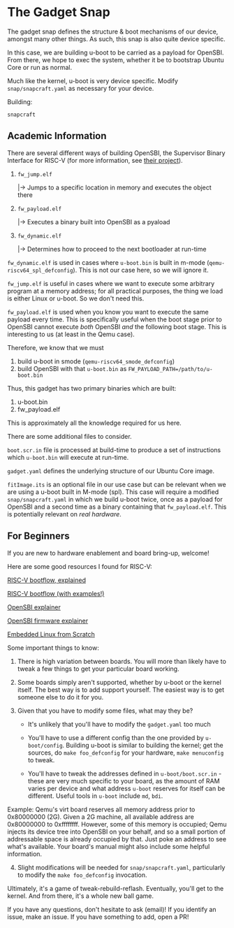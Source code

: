# The Gadget Snap

The gadget snap defines the structure & boot mechanisms of our device, amongst
many other things. As such, this snap is also quite device specific.

In this case, we are building u-boot to be carried as a payload for OpenSBI.
From there, we hope to exec the system, whether it be to bootstrap Ubuntu Core
or run as normal.

Much like the kernel, u-boot is very device specific. Modify
`snap/snapcraft.yaml` as necessary for your device.

Building:

`snapcraft`


## Academic Information

There are several different ways of building OpenSBI, the Supervisor Binary
Interface for RISC-V (for more information, see [their project](https://github.com/riscv-software-src/opensbi)).

1) `fw_jump.elf`

    |-> Jumps to a specific location in memory and executes the object there

2) `fw_payload.elf`

    |-> Executes a binary built into OpenSBI as a pyaload

3) `fw_dynamic.elf`

    |-> Determines how to proceed to the next bootloader at run-time

`fw_dynamic.elf` is used in cases where `u-boot.bin` is built in m-mode
(`qemu-riscv64_spl_defconfig`). This is not our case here, so we will ignore it.

`fw_jump.elf` is useful in cases where we want to execute some arbitrary program
at a memory address; for all practical purposes, the thing we load is either
Linux or u-boot. So we don't need this.

`fw_payload.elf` is used when you know you want to execute the same payload
every time. This is specifically useful when the boot stage prior to OpenSBI
cannot execute *both* OpenSBI *and* the following boot stage. This is
interesting to us (at least in the Qemu case).


Therefore, we know that we must
1) build u-boot in smode (`qemu-riscv64_smode_defconfig`)
2) build OpenSBI with that `u-boot.bin` as `FW_PAYLOAD_PATH=/path/to/u-boot.bin`

Thus, this gadget has two primary binaries which are built:
1) u-boot.bin
2) fw_payload.elf

This is approximately all the knowledge required for us here.

There are some additional files to consider.

`boot.scr.in` file is processed at build-time to produce a set of
instructions which `u-boot.bin` will execute at run-time.

`gadget.yaml` defines the underlying structure of our Ubuntu Core image.

`fitImage.its` is an optional file in our use case but can be relevant when we
are using a u-boot built in M-mode (spl). This case will require a modified
`snap/snapcraft.yaml` in which we build u-boot twice, once as a payload for
OpenSBI and a second time as a binary containing that `fw_payload.elf`. This is
potentially relevant on *real hardware*.


## For Beginners

If you are new to hardware enablement and board bring-up, welcome!

Here are some good resources I found for RISC-V:

[RISC-V bootflow, explained](https://crvf2019.github.io/pdf/43.pdf)

[RISC-V bootflow (with examples!)](https://riscv.org/wp-content/uploads/2019/12/Summit_bootflow.pdf)

[OpenSBI explainer](https://github.com/riscv-software-src/opensbi)

[OpenSBI firmware explainer](https://github.com/riscv-software-src/opensbi/tree/master/docs/firmware)

[Embedded Linux from Scratch](https://youtube.com/watch?v=cIkTh3Xp3dA)

Some important things to know:

1) There is high variation between boards. You will more than likely have to
    tweak a few things to get your particular board working.

2) Some boards simply aren't supported, whether by u-boot or the kernel
    itself. The best way is to add support yourself. The easiest way is to
    get someone else to do it for you.

3) Given that you have to modify some files, what may they be? 
    * It's unlikely that you'll have to modify the `gadget.yaml` too much
    
    * You'll have to use a different config than the one provided by
      `u-boot/config`. Building u-boot is similar to building the kernel;
      get the sources, do `make foo_defconfig` for your hardware, 
      `make menuconfig` to tweak.
    
    * You'll have to tweak the addresses defined in `u-boot/boot.scr.in` -
      these are very much specific to your board, as the amount of RAM
      varies per device and what address `u-boot` reserves for itself can be
      different. Useful tools in `u-boot` include `md`, `bdi`.

Example: Qemu's virt board reserves all memory address prior to 0x80000000 (2G).
Given a 2G machine, all available address are 0x80000000 to 0xffffffff. However,
some of this memory is occupied; Qemu injects its device tree into OpenSBI on
your behalf, and so a small portion of addressable space is already occupied by
that. Just poke an address to see what's available. Your board's manual might
also include some helpful information.

4) Slight modifications will be needed for `snap/snapcraft.yaml`,
    particularly to modify the `make foo_defconfig` invocation.

Ultimately, it's a game of tweak-rebuild-reflash. Eventually, you'll get to the
kernel. And from there, it's a whole new ball game.


If you have any questions, don't hesitate to ask (email)! If you identify an
issue, make an issue. If you have something to add, open a PR!
